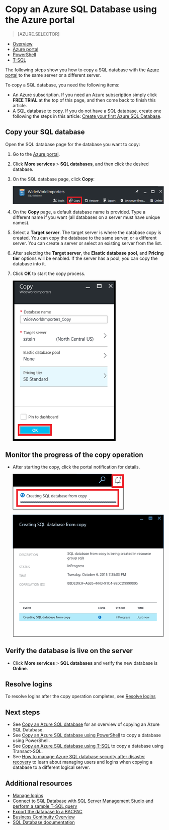 <properties
	pageTitle="Copy an Azure SQL database using the Azure portal | Microsoft Azure"
	description="Create a copy of an Azure SQL database"
	services="sql-database"
	documentationCenter=""
	authors="stevestein"
	manager="jhubbard"
	editor=""/>

<tags
	ms.service="sql-database"
	ms.devlang="NA"
	ms.date="09/19/2016"
	ms.author="sstein"
	ms.workload="data-management"
	ms.topic="article"
	ms.tgt_pltfrm="NA"/>



# Copy an Azure SQL Database using the Azure portal

> [AZURE.SELECTOR]
- [Overview](sql-database-copy.md)
- [Azure portal](sql-database-copy-portal.md)
- [PowerShell](sql-database-copy-powershell.md)
- [T-SQL](sql-database-copy-transact-sql.md)

The following steps show you how to copy a SQL database with the [Azure portal](https://portal.azure.com) to the same server or a different server.

To copy a SQL database, you need the following items:

- An Azure subscription. If you need an Azure subscription simply click **FREE TRIAL** at the top of this page, and then come back to finish this article.
- A SQL database to copy. If you do not have a SQL database, create one following the steps in this article: [Create your first Azure SQL Database](sql-database-get-started.md).


## Copy your SQL database

Open the SQL database page for the database you want to copy:

1.	Go to the [Azure portal](https://portal.azure.com).
2.	Click **More services** > **SQL databases**, and then click the desired database.
3.	On the SQL database page, click **Copy**:

    ![SQL Database](./media/sql-database-copy-portal/sql-database-copy.png)

1.  On the **Copy** page, a default database name is provided. Type a different name if you want (all databases on a server must have unique names).
2.  Select a **Target server**. The target server is where the database copy is created. You can copy the database to the same server, or a different server. You can create a server or select an existing server from the list. 
3.  After selecting the **Target server**, the **Elastic database pool**, and **Pricing tier** options will be enabled. If the server has a pool, you can copy the database into it.
3.  Click **OK** to start the copy process.

    ![SQL Database](./media/sql-database-copy-portal/copy-page.png)


## Monitor the progress of the copy operation

- After starting the copy, click the portal notification for details.

    ![notification][3]
 
    ![monitor][4]


## Verify the database is live on the server

- Click **More services** > **SQL databases** and verify the new database is **Online**.


## Resolve logins

To resolve logins after the copy operation completes, see [Resolve logins](sql-database-copy-transact-sql.md#resolve-logins-after-the-copy-operation-completes)


## Next steps

- See [Copy an Azure SQL database](sql-database-copy.md) for an overview of copying an Azure SQL Database.
- See [Copy an Azure SQL database using PowerShell](sql-database-copy-powershell.md) to copy a database using PowerShell.
- See [Copy an Azure SQL database using T-SQL](sql-database-copy-transact-sql.md) to copy a database using Transact-SQL.
- See [How to manage Azure SQL database security after disaster recovery](sql-database-geo-replication-security-config.md) to learn about managing users and logins when copying a database to a different logical server.



## Additional resources

- [Manage logins](sql-database-manage-logins.md)
- [Connect to SQL Database with SQL Server Management Studio and perform a sample T-SQL query](sql-database-connect-query-ssms.md)
- [Export the database to a BACPAC](sql-database-export.md)
- [Business Continuity Overview](sql-database-business-continuity.md)
- [SQL Database documentation](https://azure.microsoft.com/documentation/services/sql-database/)




<!--Image references-->
[1]: ./media/sql-database-copy-portal/copy.png
[2]: ./media/sql-database-copy-portal/copy-ok.png
[3]: ./media/sql-database-copy-portal/copy-notification.png
[4]: ./media/sql-database-copy-portal/monitor-copy.png

